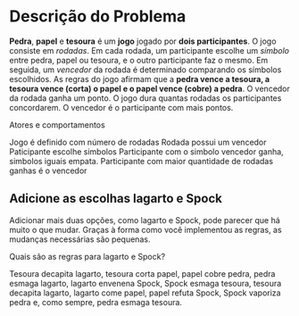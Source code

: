# Descrição do Problema

**Pedra**, **papel** e **tesoura** é um **jogo** jogado por **dois participantes**. O jogo consiste em _rodadas_. Em cada rodada, um participante escolhe um _símbolo_ entre pedra, papel ou tesoura, e o outro participante faz o mesmo. Em seguida, um _vencedor_ da rodada é determinado comparando os símbolos escolhidos. As regras do jogo afirmam que a **pedra vence a tesoura, a tesoura vence (corta) o papel e o papel vence (cobre) a pedra**. O vencedor da rodada ganha um ponto. O jogo dura quantas rodadas os participantes concordarem. O vencedor é o participante com mais pontos.

Atores e comportamentos

Jogo é definido com número de rodadas
Rodada possui um vencedor
Paticipante escolhe simbolos
Participante com o simbolo vencedor ganha, simbolos iguais empata.
Participante com maior quantidade de rodadas ganhas é o vencedor

## Adicione as escolhas lagarto e Spock

Adicionar mais duas opções, como lagarto e Spock, pode parecer que há muito o que mudar. Graças à forma como você implementou as regras, as mudanças necessárias são pequenas.

Quais são as regras para lagarto e Spock?

Tesoura decapita lagarto, tesoura corta papel, papel cobre pedra, pedra esmaga lagarto, lagarto envenena Spock, Spock esmaga tesoura, tesoura decapita lagarto, lagarto come papel, papel refuta Spock, Spock vaporiza pedra e, como sempre, pedra esmaga tesoura.



